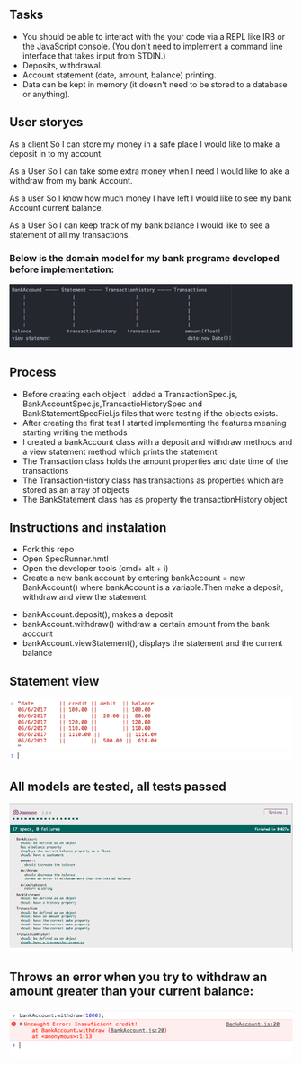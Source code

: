 ## Tasks

* You should be able to interact with the your code via a REPL like IRB or the JavaScript console. (You don't need to implement a command line interface that takes input from STDIN.)
* Deposits, withdrawal.
* Account statement (date, amount, balance) printing.
* Data can be kept in memory (it doesn't need to be stored to a database or anything).

## User storyes

As a client
So I can store my money in a safe place
I would like to make a deposit in to my account.

As a User
So I can take some extra money when I need
I would like to ake a withdraw from my bank Account.

As a user
So I know how much money I have left
I would like to see my bank Account current balance.

As a User
So I can keep track of my bank balance
I would like to see a statement of all my transactions.


### Below is the domain model for my bank programe developed before implementation:

![Domain model](screenshots/domain-model_.png)

## Process

* Before creating each object I added a TransactionSpec.js, BankAccountSpec.js,TransactioHistorySpec and BankStatementSpecFiel.js files that were testing if the objects exists.
* After creating the first test I started implementing the features meaning starting writing the methods
* I created a bankAccount class with a deposit and withdraw methods and a view statement method  which prints the statement
* The Transaction class holds the amount properties and date time of the transactions
* The TransactionHistory class has transactions as properties which are stored as an array of objects
* The BankStatement class has as property the transactionHistory object

## Instructions and instalation

* Fork this repo
* Open SpecRunner.hmtl
* Open the developer tools (cmd+ alt + i)
* Create a new bank account by entering bankAccount = new BankAccount() where bankAccount is a variable.Then make a deposit, withdraw and view the statement:
 - bankAccount.deposit(), makes a deposit
 - bankAccount.withdraw() withdraw a certain amount from the bank account
 - bankAccount.viewStatement(), displays the statement and the current balance

## Statement view

![Statement view ](screenshots/statement_view.png)

## All models are tested, all tests passed

![Tets coverage](screenshots/tests.png)

## Throws an error when you try to withdraw an amount greater than your current balance:

![Throws error](screenshots/withdraw_error.png)
